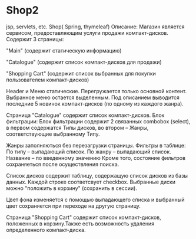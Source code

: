 # Shop2
jsp, servlets, etc.
Shop( Spring, thymeleaf) Описание: Магазин является сервисом, предоставляющим услуги продажи компакт-дисков. Содержит 3 страницы:

"Main" (содержит статическую информацию)

"Catalogue" (содержит список компакт-дисков для продажи)

"Shopping Cart" (содержит список выбранных для покупки пользователем компакт-дисков)

Header и Меню статические. Перегружается только основной контент. Выбранное меню остается выделенным. Под описанием выводится последние 5 новинок компакт-дисков (по одному из каждого жанра).

Страница "Catalogue" содержит список компакт-дисков. Блок фильтрации: Блок фильтрации содержит 2 связанных combobox (select), в первом содержатся Типы дисков, во втором – Жанры, соответствующие выбранному Типу.

Жанры заполняються без перезагрузки страницы. Фильтры в таблице: По типу – выпадающий список. По жанру – выпадающий список. Название – по введенному значению Кроме того, состояние фильтров сохраняеться после осуществления поиска.

Список дисков содержит таблицу, содержащую список дисков из базы данных. Каждой строке соответсвует checkbox. Выбранные диски можно "положить в корзину" (сохранить в сессии).

Цвет фона изменяется с помощью выпадающего списка и выбранный цвет сохраняется при переходе на другую страницу.

Страница "Shopping Cart" содержит список компакт-дисков, положенных в корзину.Также есть возможность удаления определенного компакт-диска.
